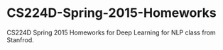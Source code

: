 # CS224D-Spring-2015-Homeworks
CS224D Spring 2015 Homeworks for Deep Learning for NLP class from Stanfrod.
